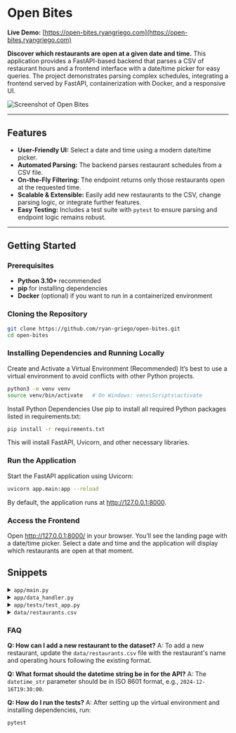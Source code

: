 # Open Bites

**Live Demo:** [https://open-bites.ryangriego.com](https://open-bites.ryangriego.com)

**Discover which restaurants are open at a given date and time.**
This application provides a FastAPI-based backend that parses a CSV of restaurant hours and a frontend interface with a date/time picker for easy queries. The project demonstrates parsing complex schedules, integrating a frontend served by FastAPI, containerization with Docker, and a responsive UI.

![Screenshot of Open Bites](https://res.cloudinary.com/dm7y3yvjp/image/upload/v1734325621/Screenshot_2024-12-15_at_9.06.40_PM_mqfua6.png)

---

## Features

- **User-Friendly UI:** Select a date and time using a modern date/time picker.
- **Automated Parsing:** The backend parses restaurant schedules from a CSV file.
- **On-the-Fly Filtering:** The endpoint returns only those restaurants open at the requested time.
- **Scalable & Extensible:** Easily add new restaurants to the CSV, change parsing logic, or integrate further features.
- **Easy Testing:** Includes a test suite with `pytest` to ensure parsing and endpoint logic remains robust.

---

## Getting Started

### Prerequisites

- **Python 3.10+** recommended
- **pip** for installing dependencies
- **Docker** (optional) if you want to run in a containerized environment

### Cloning the Repository

```bash
git clone https://github.com/ryan-griego/open-bites.git
cd open-bites
```

### Installing Dependencies and Running Locally

Create and Activate a Virtual Environment (Recommended)
It’s best to use a virtual environment to avoid conflicts with other Python projects.

```bash
python3 -m venv venv
source venv/bin/activate   # On Windows: venv\Scripts\activate
```

Install Python Dependencies
Use pip to install all required Python packages listed in requirements.txt:

```bash
pip install -r requirements.txt
```

This will install FastAPI, Uvicorn, and other necessary libraries.

### Run the Application

Start the FastAPI application using Uvicorn:

```bash
uvicorn app.main:app --reload
```

By default, the application runs at http://127.0.0.1:8000.

### Access the Frontend
Open http://127.0.0.1:8000/ in your browser. You’ll see the landing page with a date/time picker. Select a date and time and the application will display which restaurants are open at that moment.


## <a name="tests">Snippets</a>


<details>
<summary><code>app/main.py</code></summary>

```python
from fastapi import FastAPI, HTTPException
from datetime import datetime
from app.data_handler import load_data
from fastapi.middleware.cors import CORSMiddleware
from fastapi.staticfiles import StaticFiles

app = FastAPI()

app.add_middleware(
    CORSMiddleware,
    allow_origins=["*"],  # Adjust as needed for production
    allow_credentials=True,
    allow_methods=["*"],
    allow_headers=["*"],
)

# Load restaurant data once at startup
restaurants_data = load_data()

@app.get("/open_restaurants/")
def get_open_restaurants(datetime_str: str):
    """
    Endpoint to get a list of open restaurants at a given datetime.
    Expects datetime_str in ISO 8601 format, e.g., "2024-12-13T13:30:00"
    """
    # Parse the input datetime_str into a datetime object
    try:
        query_dt = datetime.fromisoformat(datetime_str)
    except ValueError:
        raise HTTPException(
            status_code=400,
            detail="Invalid datetime format. Please use ISO 8601 (e.g. 2024-12-13T13:30:00)"
        )

    # Determine which day of week this corresponds to
    day_of_week = query_dt.weekday()  # Monday=0, Sunday=6
    inv_map = {0: "mon", 1: "tue", 2: "wed", 3: "thu", 4: "fri", 5: "sat", 6: "sun"}
    query_day = inv_map[day_of_week]
    query_time = query_dt.time()

    open_restaurants = []
    for r_name, schedule in restaurants_data.items():
        if query_day in schedule:
            time_ranges = schedule[query_day]
            for (start, end) in time_ranges:
                if start <= end:
                    if start <= query_time <= end:
                        open_restaurants.append(r_name)
                        break  # No need to check further ranges for this restaurant
                else:
                    # Overnight hours (e.g., 10 pm - 1 am)
                    if query_time >= start or query_time <= end:
                        open_restaurants.append(r_name)
                        break  # No need to check further ranges for this restaurant

    if not open_restaurants:
        return {"message": "No restaurants are open at that time. Please try again."}
    return {"open_restaurants": open_restaurants}

# Serve the frontend static files
app.mount("/", StaticFiles(directory="frontend", html=True), name="static")

```
</details>

<details>
<summary><code>app/data_handler.py</code></summary>

```python
import csv
from datetime import datetime, time
import re
import logging

# Configure logging
logging.basicConfig(level=logging.INFO)
logger = logging.getLogger(__name__)

DAYS_MAP = {
    "mon": 0,
    "tue": 1,
    "wed": 2,
    "thu": 3,
    "fri": 4,
    "sat": 5,
    "sun": 6
}

# Mapping of possible day name variations to standardized abbreviations
day_aliases = {
    'mon': 'mon',
    'monday': 'mon',
    'tue': 'tue',
    'tues': 'tue',
    'tuesday': 'tue',
    'wed': 'wed',
    'weds': 'wed',
    'wednesday': 'wed',
    'thu': 'thu',
    'thurs': 'thu',
    'thursday': 'thu',
    'fri': 'fri',
    'friday': 'fri',
    'sat': 'sat',
    'saturday': 'sat',
    'sun': 'sun',
    'sunday': 'sun',
}

def parse_time_string(time_str):
    """
    Parses a time string like '1:30 pm' into a datetime.time object.
    """
    time_str = time_str.strip().lower()
    match = re.match(r'(\d{1,2})(?::(\d{2}))?\s*(am|pm)', time_str)
    if not match:
        logger.error(f"Invalid time format: '{time_str}'")
        raise ValueError(f"Invalid time format: '{time_str}'")

    hour = int(match.group(1))
    minute = int(match.group(2)) if match.group(2) else 0
    period = match.group(3)

    if hour < 1 or hour > 12:
        logger.error(f"Hour must be between 1 and 12 in time string: '{time_str}'")
        raise ValueError(f"Hour must be between 1 and 12 in time string: '{time_str}'")

    if period == 'pm' and hour != 12:
        hour += 12
    elif period == 'am' and hour == 12:
        hour = 0

    return time(hour, minute)

def parse_days(days_str):
    """
    Parses a string of days into a list of standardized three-letter abbreviations.
    Handles individual days and ranges, accounting for different abbreviations.
    """
    final_days = []

    # Split by commas first
    parts = [d.strip() for d in days_str.split(',')]
    for part in parts:
        if '-' in part:
            # Address the range like "Mon-Fri"
            start_day_raw, end_day_raw = [p.strip().lower() for p in part.split('-')]
            # Normalize day names
            start_day = day_aliases.get(start_day_raw)
            end_day = day_aliases.get(end_day_raw)
            if not start_day or not end_day:
                logger.error(f"Invalid day name in range: '{part}'")
                raise ValueError(f"Invalid day name in range: '{part}'")
            # Expand the day range
            expanded_days = expand_day_range(start_day, end_day)
            final_days.extend(expanded_days)
        else:
            # Single day
            day_raw = part.lower()
            day = day_aliases.get(day_raw)
            if not day:
                logger.error(f"Invalid day name: '{part}'")
                raise ValueError(f"Invalid day name: '{part}'")
            final_days.append(day)

    return final_days

def expand_day_range(start, end):
    """
    Expands a range of days into a list of standardized day abbreviations.
    """
    inv_map = {v: k for k, v in DAYS_MAP.items()}
    start_idx = DAYS_MAP.get(start[:3])
    end_idx = DAYS_MAP.get(end[:3])

    if start_idx is None or end_idx is None:
        logger.error(f"Invalid day names in range: '{start}-{end}'")
        raise ValueError(f"Invalid day names in range: '{start}-{end}'")

    if start_idx <= end_idx:
        days = [inv_map[i] for i in range(start_idx, end_idx + 1)]
    else:
        # Wrap around the week
        days = [inv_map[i] for i in range(start_idx, 7)] + [inv_map[i] for i in range(0, end_idx + 1)]
    return days

def parse_hours(hours_str):
    """
    Parses a restaurant's operating hours string into a schedule dictionary.
    """
    segments = [seg.strip() for seg in hours_str.split('/') if seg.strip()]
    schedule = {d: [] for d in DAYS_MAP.keys()}  # mon,tue,wed...

    for segment in segments:
        words = segment.split()
        time_index = None

        # Find where time starts
        for i, part in enumerate(words):
            p = part.lower()
            if "am" in p or "pm" in p:
                # Check if the time includes the previous word
                if i > 0 and (any(char.isdigit() for char in words[i-1]) or ':' in words[i-1]):
                    time_index = i - 1
                else:
                    time_index = i
                break

        if time_index is None:
            logger.warning(f"No time found in segment: '{segment}'")
            continue

        days_part = " ".join(words[:time_index])
        time_part = " ".join(words[time_index:])

        try:
            days_list = parse_days(days_part)
        except ValueError as ve:
            logger.error(f"Error parsing days in segment '{segment}': {ve}")
            continue

        try:
            start_str, end_str = [t.strip() for t in time_part.split('-')]
        except ValueError:
            logger.error(f"Invalid time range in segment: '{segment}'")
            continue

        try:
            start_time = parse_time_string(start_str)
            end_time = parse_time_string(end_str)
        except ValueError as ve:
            logger.error(f"Error parsing time in segment '{segment}': {ve}")
            continue

        # Check if end_time is actually on the next day (end_time < start_time)
        if end_time < start_time:
            # The hours roll over past midnight.
            # Interval 1: from start_time until end of day
            # Interval 2: from midnight to end_time on the NEXT day
            midnight = time(0, 0)
            end_of_day = time(23, 59)

            for d in days_list:
                # Interval from start_time to end_of_day for the same day
                schedule[d].append((start_time, end_of_day))

                # Now find the next day (wrap around if needed)
                current_day_idx = DAYS_MAP[d]
                next_day_idx = (current_day_idx + 1) % 7
                inv_map = {v: k for k, v in DAYS_MAP.items()}
                next_day = inv_map[next_day_idx]

                # Interval from midnight to end_time for the next day
                schedule[next_day].append((midnight, end_time))
        else:
            # Normal case: within the same day
            for d in days_list:
                schedule[d].append((start_time, end_time))

    return schedule

def load_data(csv_path="data/restaurants.csv"):
    """
    Loads restaurant data from a CSV file.
    """
    restaurants = {}
    try:
        with open(csv_path, 'r', newline='', encoding='utf-8') as f:
            reader = csv.DictReader(f)
            for row in reader:
                name = row["Restaurant Name"].strip('"').strip()
                hours = row["Hours"].strip()
                # Parse the hours
                try:
                    schedule = parse_hours(hours)
                    restaurants[name] = schedule
                except ValueError as ve:
                    logger.error(f"Error parsing hours for restaurant '{name}': {ve}")
    except FileNotFoundError:
        logger.error(f"CSV file not found at path: '{csv_path}'")
    except Exception as e:
        logger.error(f"Unexpected error loading data: {e}")
    return restaurants
```

</details>


<details>
<summary><code>app/tests/test_app.py</code></summary>

```python
import pytest
from app.data_handler import parse_time_string, parse_hours, load_data
from datetime import time

def test_parse_time_string():
    # Valid time strings
    assert parse_time_string("1:30 pm") == time(13, 30), "1:30 pm should convert to 13:30"
    assert parse_time_string("9:00 am") == time(9, 0), "9:00 am should convert to 09:00"
    assert parse_time_string("12 pm") == time(12, 0), "12 pm is noon"
    assert parse_time_string("12 am") == time(0, 0), "12 am is midnight"
    assert parse_time_string("9 pm") == time(21, 0), "9 pm with no minutes should default to :00"

    # Invalid time strings
    with pytest.raises(ValueError):
        parse_time_string("25 am")
    with pytest.raises(ValueError):
        parse_time_string("13:60 pm")
    with pytest.raises(ValueError):
        parse_time_string("invalid time")

def test_parse_hours_single_day():
    # Single day, no range
    hours_str = "Mon 11 am - 10 pm"
    schedule = parse_hours(hours_str)
    assert len(schedule["mon"]) == 1, "Mon should have one time range"
    start, end = schedule["mon"][0]
    assert start == time(11, 0), "Start should be 11:00"
    assert end == time(22, 0), "End should be 22:00 (10 pm)"

    # Days not listed should have no hours
    assert len(schedule["tue"]) == 0, "Tue should have no hours"

def test_parse_hours_day_aliases():
    # Using different day name abbreviations
    hours_str = "Tues-Fri, Sunday 11 am - 10 pm / Sat 5 pm - 11 pm"
    schedule = parse_hours(hours_str)

    # Check Tuesday
    assert len(schedule["tue"]) == 1, "Tue should have one time range"
    assert schedule["tue"][0] == (time(11, 0), time(22, 0)), "Tue time range incorrect"

    # Check Friday
    assert len(schedule["fri"]) == 1, "Fri should have one time range"
    assert schedule["fri"][0] == (time(11, 0), time(22, 0)), "Fri time range incorrect"

    # Check Sunday
    assert len(schedule["sun"]) == 1, "Sun should have one time range"
    assert schedule["sun"][0] == (time(11, 0), time(22, 0)), "Sun time range incorrect"

    # Check Saturday
    assert len(schedule["sat"]) == 1, "Sat should have one time range"
    assert schedule["sat"][0] == (time(17, 0), time(23, 0)), "Sat time range incorrect"

def test_parse_hours_overlapping_ranges():
    # Overlapping and overnight ranges
    hours_str = "Fri 10 pm - 1 am"
    schedule = parse_hours(hours_str)

    # Friday should have 10 pm - 23:59
    assert len(schedule["fri"]) == 1, "Fri should have one time range"
    assert schedule["fri"][0] == (time(22, 0), time(23, 59)), "Fri time range incorrect"

    # Saturday should have 00:00 - 01:00
    assert len(schedule["sat"]) == 1, "Sat should have one time range"
    assert schedule["sat"][0] == (time(0, 0), time(1, 0)), "Sat time range incorrect"

def test_parse_hours_missing_time():
    # Missing time part
    hours_str = "Mon-Fri"
    schedule = parse_hours(hours_str)
    for day in ["mon", "tue", "wed", "thu", "fri"]:
        assert len(schedule[day]) == 0, f"{day} should have no time ranges"

def test_load_data():
    # Assuming 'data/restaurants.csv' exists and is correctly formatted
    restaurants = load_data("data/restaurants.csv")
    assert isinstance(restaurants, dict), "Restaurants should be a dictionary"
    for name, schedule in restaurants.items():
        assert isinstance(schedule, dict), f"Schedule for '{name}' should be a dictionary"
        for day, times in schedule.items():
            assert isinstance(times, list), f"Times for '{day}' in '{name}' should be a list"
            for start, end in times:
                assert isinstance(start, time), "Start time should be a datetime.time object"
                assert isinstance(end, time), "End time should be a datetime.time object"

def test_parse_hours_non_sequential_days():
    # Non-sequential days: "Mon, Wed, Fri 11 am - 2 pm"
    hours_str = "Mon, Wed, Fri 11 am - 2 pm"
    schedule = parse_hours(hours_str)

    # Check Monday
    assert schedule["mon"] == [(time(11, 0), time(14, 0))], "Mon should have 11am-2pm"
    # Check Wednesday
    assert schedule["wed"] == [(time(11, 0), time(14, 0))], "Wed should have 11am-2pm"
    # Check Friday
    assert schedule["fri"] == [(time(11, 0), time(14, 0))], "Fri should have 11am-2pm"

    # Check a day not listed
    assert schedule["tue"] == [], "Tue should be closed and have no hours"

def test_parse_hours_multiple_aliases():
    # Using multiple aliases for days
    hours_str = "Tues-Thurs, Sunday 10 am - 8 pm / Sat 5 pm - 11 pm"
    schedule = parse_hours(hours_str)

    # Check Tuesday
    assert len(schedule["tue"]) == 1, "Tue should have one time range"
    assert schedule["tue"][0] == (time(10, 0), time(20, 0)), "Tue time range incorrect"

    # Check Thursday
    assert len(schedule["thu"]) == 1, "Thu should have one time range"
    assert schedule["thu"][0] == (time(10, 0), time(20, 0)), "Thu time range incorrect"

    # Check Sunday
    assert len(schedule["sun"]) == 1, "Sun should have one time range"
    assert schedule["sun"][0] == (time(10, 0), time(20, 0)), "Sun time range incorrect"

    # Check Saturday
    assert len(schedule["sat"]) == 1, "Sat should have one time range"
    assert schedule["sat"][0] == (time(17, 0), time(23, 0)), "Sat time range incorrect"

```

</details>

<details>
<summary><code>data/restaurants.csv</code></summary>

## Restaurant Hours Dataset

Below is the dataset used for this project, showing the operating hours of restaurants:

| Restaurant Name                  | Hours                                        |
|----------------------------------|---------------------------------------------|
| The Cowfish Sushi Burger Bar     | Mon-Sun 11:00 am - 10 pm                    |
| Morgan St Food Hall              | Mon-Sun 11 am - 9:30 pm                     |
| Beasley's Chicken + Honey        | Mon-Fri, Sat 11 am - 12 pm / Sun 11 am - 10 pm |
| Garland                          | Tues-Fri, Sun 11:30 am - 10 pm / Sat 5:30 pm - 11 pm |
| Crawford and Son                 | Mon-Sun 11:30 am - 10 pm                    |
| Death and Taxes                  | Mon-Sun 5 pm - 10 pm                        |
| Caffe Luna                       | Mon-Sun 11 am - 12 am                       |
| Bida Manda                       | Mon-Thu, Sun 11:30 am - 10 pm / Fri-Sat 11:30 am - 11 pm |
| The Cheesecake Factory           | Mon-Thu 11 am - 11 pm / Fri-Sat 11 am - 12:30 am / Sun 10 am - 11 pm |
| Tupelo Honey                     | Mon-Thu, Sun 9 am - 10 pm / Fri-Sat 9 am - 11 pm |
| Player's Retreat                 | Mon-Thu, Sun 11:30 am - 9:30 pm / Fri-Sat 11:30 am - 10 pm |
| Glenwood Grill                   | Mon-Sat 11 am - 11 pm / Sun 11 am - 10 pm   |
| Neomonde                         | Mon-Thu 11:30 am - 10 pm / Fri-Sun 11:30 am - 11 pm |
| Page Road Grill                  | Mon-Sun 11 am - 11 pm                       |
| Mez Mexican                      | Mon-Fri 10:30 am - 9:30 pm / Sat-Sun 10 am - 9:30 pm |
| Saltbox                          | Mon-Sun 11:30 am - 10:30 pm                 |
| El Rodeo                         | Mon-Sun 11 am - 10:30 pm                    |
| Provence                         | Mon-Thu, Sun 11:30 am - 9 pm / Fri-Sat 11:30 am - 10 pm |
| Bonchon                          | Mon-Wed 5 pm - 12:30 am / Thu-Fri 5 pm - 1:30 am / Sat 3 pm - 1:30 am / Sun 3 pm - 11:30 pm |
| Tazza Kitchen                    | Mon-Sun 11 am - 10 pm                       |
| Mandolin                         | Mon-Thu 11 am - 10 pm / Fri-Sat 10 am - 10:30 pm / Sun 11 am - 11 pm |
| Mami Nora's                      | Mon-Sat 11 am - 10 pm / Sun 12 pm - 10 pm   |
| Gravy                            | Mon-Sun 11 am - 10 pm                       |
| Taverna Agora                    | Mon-Thu, Sun 11 am - 10 pm / Fri-Sat 11 am - 12 am |
| Char Grill                       | Mon-Fri 11:30 am - 10 pm / Sat-Sun 7 am - 3 pm |
| Seoul 116                        | Mon-Sun 11 am - 4 am                        |
| Whiskey Kitchen                  | Mon-Thu, Sun 11:30 am - 10 pm / Fri-Sat 11:30 am - 11 pm |
| Sitti                            | Mon-Sun 11:30 am - 9:30 pm                  |
| Stanbury                         | Mon-Sun 11 am - 12 am                       |
| Yard House                       | Mon-Sun 11:30 am - 10 pm                    |
| David's Dumpling                 | Mon-Sat 11:30 am - 10 pm / Sun 5:30 pm - 10 pm |
| Gringo a Gogo                    | Mon-Sun 11 am - 11 pm                       |
| Centro                           | Mon, Wed-Sun 11 am - 10 pm                  |
| Brewery Bhavana                  | Mon-Sun 11 am - 10:30 pm                    |
| Dashi                            | Mon-Fri 10 am - 9:30 pm / Sat-Sun 9:30 am - 9:30 pm |
| 42nd Street Oyster Bar           | Mon-Sat 11 am - 12 am / Sun 12 pm - 2 am    |
| Top of the Hill                  | Mon-Fri 11 am - 9 pm / Sat 5 pm - 9 pm      |
| Jose and Sons                    | Mon-Fri 11:30 am - 10 pm / Sat 5:30 pm - 10 pm |
| Oakleaf                          | Mon-Thu, Sun 11 am - 10 pm / Fri-Sat 11 am - 11 pm |
| Second Empire                    | Mon-Fri 11 am - 10 pm / Sat-Sun 5 pm - 10 pm |

</details>

### FAQ

**Q: How can I add a new restaurant to the dataset?**
A: To add a new restaurant, update the `data/restaurants.csv` file with the restaurant's name and operating hours following the existing format.

**Q: What format should the datetime string be in for the API?**
A: The `datetime_str` parameter should be in ISO 8601 format, e.g., `2024-12-16T19:30:00`.

**Q: How do I run the tests?**
A: After setting up the virtual environment and installing dependencies, run:
```bash
pytest
